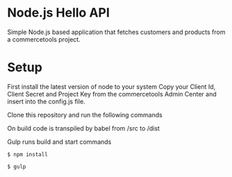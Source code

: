 # Node.js Hello API

Simple Node.js based application that fetches customers and products from a commercetools project.

# Setup
First install the latest version of node to your system
Copy your Client Id, Client Secret and Project Key from the commercetools Admin Center and insert into the config.js file.

Clone this repository and run the following commands

On build code is transpiled by babel from /src to /dist

Gulp runs build and start commands 

```
$ npm install

$ gulp

```
